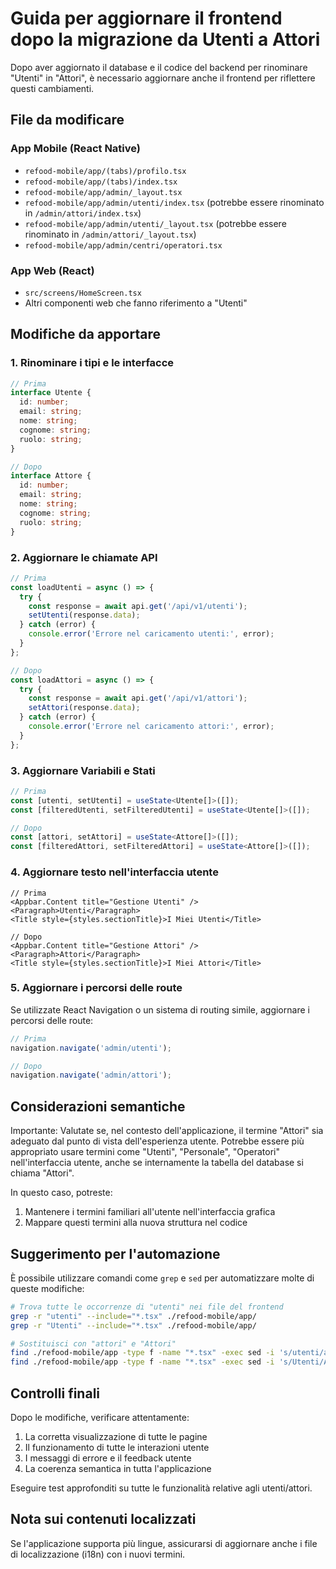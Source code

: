 # Guida per aggiornare il frontend dopo la migrazione da Utenti a Attori

Dopo aver aggiornato il database e il codice del backend per rinominare "Utenti" in "Attori", è necessario aggiornare anche il frontend per riflettere questi cambiamenti.

## File da modificare

### App Mobile (React Native)

- `refood-mobile/app/(tabs)/profilo.tsx`
- `refood-mobile/app/(tabs)/index.tsx`
- `refood-mobile/app/admin/_layout.tsx`
- `refood-mobile/app/admin/utenti/index.tsx` (potrebbe essere rinominato in `/admin/attori/index.tsx`)
- `refood-mobile/app/admin/utenti/_layout.tsx` (potrebbe essere rinominato in `/admin/attori/_layout.tsx`)
- `refood-mobile/app/admin/centri/operatori.tsx`

### App Web (React)

- `src/screens/HomeScreen.tsx`
- Altri componenti web che fanno riferimento a "Utenti"

## Modifiche da apportare

### 1. Rinominare i tipi e le interfacce

```typescript
// Prima
interface Utente {
  id: number;
  email: string;
  nome: string;
  cognome: string;
  ruolo: string;
}

// Dopo
interface Attore {
  id: number;
  email: string;
  nome: string;
  cognome: string;
  ruolo: string;
}
```

### 2. Aggiornare le chiamate API

```typescript
// Prima
const loadUtenti = async () => {
  try {
    const response = await api.get('/api/v1/utenti');
    setUtenti(response.data);
  } catch (error) {
    console.error('Errore nel caricamento utenti:', error);
  }
};

// Dopo
const loadAttori = async () => {
  try {
    const response = await api.get('/api/v1/attori');
    setAttori(response.data);
  } catch (error) {
    console.error('Errore nel caricamento attori:', error);
  }
};
```

### 3. Aggiornare Variabili e Stati

```typescript
// Prima
const [utenti, setUtenti] = useState<Utente[]>([]);
const [filteredUtenti, setFilteredUtenti] = useState<Utente[]>([]);

// Dopo
const [attori, setAttori] = useState<Attore[]>([]);
const [filteredAttori, setFilteredAttori] = useState<Attore[]>([]);
```

### 4. Aggiornare testo nell'interfaccia utente

```tsx
// Prima
<Appbar.Content title="Gestione Utenti" />
<Paragraph>Utenti</Paragraph>
<Title style={styles.sectionTitle}>I Miei Utenti</Title>

// Dopo
<Appbar.Content title="Gestione Attori" />
<Paragraph>Attori</Paragraph>
<Title style={styles.sectionTitle}>I Miei Attori</Title>
```

### 5. Aggiornare i percorsi delle route

Se utilizzate React Navigation o un sistema di routing simile, aggiornare i percorsi delle route:

```javascript
// Prima
navigation.navigate('admin/utenti');

// Dopo
navigation.navigate('admin/attori');
```

## Considerazioni semantiche

Importante: Valutate se, nel contesto dell'applicazione, il termine "Attori" sia adeguato dal punto di vista dell'esperienza utente. Potrebbe essere più appropriato usare termini come "Utenti", "Personale", "Operatori" nell'interfaccia utente, anche se internamente la tabella del database si chiama "Attori".

In questo caso, potreste:
1. Mantenere i termini familiari all'utente nell'interfaccia grafica
2. Mappare questi termini alla nuova struttura nel codice

## Suggerimento per l'automazione

È possibile utilizzare comandi come `grep` e `sed` per automatizzare molte di queste modifiche:

```bash
# Trova tutte le occorrenze di "utenti" nei file del frontend
grep -r "utenti" --include="*.tsx" ./refood-mobile/app/
grep -r "Utenti" --include="*.tsx" ./refood-mobile/app/

# Sostituisci con "attori" e "Attori"
find ./refood-mobile/app -type f -name "*.tsx" -exec sed -i 's/utenti/attori/g' {} \;
find ./refood-mobile/app -type f -name "*.tsx" -exec sed -i 's/Utenti/Attori/g' {} \;
```

## Controlli finali

Dopo le modifiche, verificare attentamente:

1. La corretta visualizzazione di tutte le pagine
2. Il funzionamento di tutte le interazioni utente
3. I messaggi di errore e il feedback utente
4. La coerenza semantica in tutta l'applicazione

Eseguire test approfonditi su tutte le funzionalità relative agli utenti/attori.

## Nota sui contenuti localizzati

Se l'applicazione supporta più lingue, assicurarsi di aggiornare anche i file di localizzazione (i18n) con i nuovi termini. 